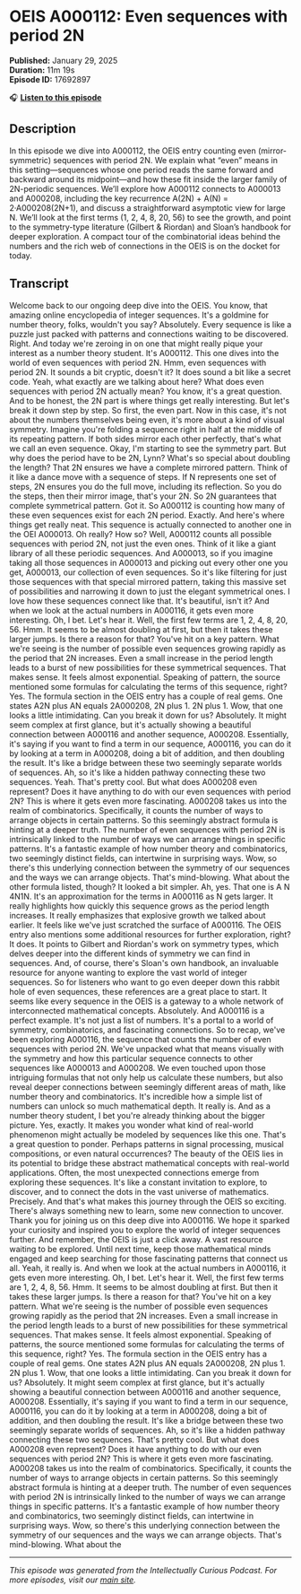 # OEIS A000112: Even sequences with period 2N

**Published:** January 29, 2025  
**Duration:** 11m 19s  
**Episode ID:** 17692897

🎧 **[Listen to this episode](https://intellectuallycurious.buzzsprout.com/2529712/episodes/17692897-oeis-a000112-even-sequences-with-period-2n)**

## Description

In this episode we dive into A000112, the OEIS entry counting even (mirror-symmetric) sequences with period 2N. We explain what “even” means in this setting—sequences whose one period reads the same forward and backward around its midpoint—and how these fit inside the larger family of 2N-periodic sequences. We’ll explore how A000112 connects to A000013 and A000208, including the key recurrence A(2N) + A(N) = 2·A000208(2N+1), and discuss a straightforward asymptotic view for large N. We’ll look at the first terms (1, 2, 4, 8, 20, 56) to see the growth, and point to the symmetry-type literature (Gilbert & Riordan) and Sloan’s handbook for deeper exploration. A compact tour of the combinatorial ideas behind the numbers and the rich web of connections in the OEIS is on the docket for today.

## Transcript

Welcome back to our ongoing deep dive into the OEIS. You know, that amazing online encyclopedia of integer sequences. It's a goldmine for number theory, folks, wouldn't you say? Absolutely. Every sequence is like a puzzle just packed with patterns and connections waiting to be discovered. Right. And today we're zeroing in on one that might really pique your interest as a number theory student. It's A000112. This one dives into the world of even sequences with period 2N. Hmm, even sequences with period 2N. It sounds a bit cryptic, doesn't it? It does sound a bit like a secret code. Yeah, what exactly are we talking about here? What does even sequences with period 2N actually mean? You know, it's a great question. And to be honest, the 2N part is where things get really interesting. But let's break it down step by step. So first, the even part. Now in this case, it's not about the numbers themselves being even, it's more about a kind of visual symmetry. Imagine you're folding a sequence right in half at the middle of its repeating pattern. If both sides mirror each other perfectly, that's what we call an even sequence. Okay, I'm starting to see the symmetry part. But why does the period have to be 2N, Lynn? What's so special about doubling the length? That 2N ensures we have a complete mirrored pattern. Think of it like a dance move with a sequence of steps. If N represents one set of steps, 2N ensures you do the full move, including its reflection. So you do the steps, then their mirror image, that's your 2N. So 2N guarantees that complete symmetrical pattern. Got it. So A000112 is counting how many of these even sequences exist for each 2N period. Exactly. And here's where things get really neat. This sequence is actually connected to another one in the OEI A000013. Oh really? How so? Well, A000112 counts all possible sequences with period 2N, not just the even ones. Think of it like a giant library of all these periodic sequences. And A000013, so if you imagine taking all those sequences in A000013 and picking out every other one you get, A000013, our collection of even sequences. So it's like filtering for just those sequences with that special mirrored pattern, taking this massive set of possibilities and narrowing it down to just the elegant symmetrical ones. I love how these sequences connect like that. It's beautiful, isn't it? And when we look at the actual numbers in A000116, it gets even more interesting. Oh, I bet. Let's hear it. Well, the first few terms are 1, 2, 4, 8, 20, 56. Hmm. It seems to be almost doubling at first, but then it takes these larger jumps. Is there a reason for that? You've hit on a key pattern. What we're seeing is the number of possible even sequences growing rapidly as the period that 2N increases. Even a small increase in the period length leads to a burst of new possibilities for these symmetrical sequences. That makes sense. It feels almost exponential. Speaking of pattern, the source mentioned some formulas for calculating the terms of this sequence, right? Yes. The formula section in the OEIS entry has a couple of real gems. One states A2N plus AN equals 2A000208, 2N plus 1. 2N plus 1. Wow, that one looks a little intimidating. Can you break it down for us? Absolutely. It might seem complex at first glance, but it's actually showing a beautiful connection between A000116 and another sequence, A000208. Essentially, it's saying if you want to find a term in our sequence, A000116, you can do it by looking at a term in A000208, doing a bit of addition, and then doubling the result. It's like a bridge between these two seemingly separate worlds of sequences. Ah, so it's like a hidden pathway connecting these two sequences. Yeah. That's pretty cool. But what does A000208 even represent? Does it have anything to do with our even sequences with period 2N? This is where it gets even more fascinating. A000208 takes us into the realm of combinatorics. Specifically, it counts the number of ways to arrange objects in certain patterns. So this seemingly abstract formula is hinting at a deeper truth. The number of even sequences with period 2N is intrinsically linked to the number of ways we can arrange things in specific patterns. It's a fantastic example of how number theory and combinatorics, two seemingly distinct fields, can intertwine in surprising ways. Wow, so there's this underlying connection between the symmetry of our sequences and the ways we can arrange objects. That's mind-blowing. What about the other formula listed, though? It looked a bit simpler. Ah, yes. That one is A N 4N1N. It's an approximation for the terms in A000116 as N gets larger. It really highlights how quickly this sequence grows as the period length increases. It really emphasizes that explosive growth we talked about earlier. It feels like we've just scratched the surface of A000116. The OEIS entry also mentions some additional resources for further exploration, right? It does. It points to Gilbert and Riordan's work on symmetry types, which delves deeper into the different kinds of symmetry we can find in sequences. And, of course, there's Sloan's own handbook, an invaluable resource for anyone wanting to explore the vast world of integer sequences. So for listeners who want to go even deeper down this rabbit hole of even sequences, these references are a great place to start. It seems like every sequence in the OEIS is a gateway to a whole network of interconnected mathematical concepts. Absolutely. And A000116 is a perfect example. It's not just a list of numbers. It's a portal to a world of symmetry, combinatorics, and fascinating connections. So to recap, we've been exploring A000116, the sequence that counts the number of even sequences with period 2N. We've unpacked what that means visually with the symmetry and how this particular sequence connects to other sequences like A000013 and A000208. We even touched upon those intriguing formulas that not only help us calculate these numbers, but also reveal deeper connections between seemingly different areas of math, like number theory and combinatorics. It's incredible how a simple list of numbers can unlock so much mathematical depth. It really is. And as a number theory student, I bet you're already thinking about the bigger picture. Yes, exactly. It makes you wonder what kind of real-world phenomenon might actually be modeled by sequences like this one. That's a great question to ponder. Perhaps patterns in signal processing, musical compositions, or even natural occurrences? The beauty of the OEIS lies in its potential to bridge these abstract mathematical concepts with real-world applications. Often, the most unexpected connections emerge from exploring these sequences. It's like a constant invitation to explore, to discover, and to connect the dots in the vast universe of mathematics. Precisely. And that's what makes this journey through the OEIS so exciting. There's always something new to learn, some new connection to uncover. Thank you for joining us on this deep dive into A000116. We hope it sparked your curiosity and inspired you to explore the world of integer sequences further. And remember, the OEIS is just a click away. A vast resource waiting to be explored. Until next time, keep those mathematical minds engaged and keep searching for those fascinating patterns that connect us all. Yeah, it really is. And when we look at the actual numbers in A000116, it gets even more interesting. Oh, I bet. Let's hear it. Well, the first few terms are 1, 2, 4, 8, 56. Hmm. It seems to be almost doubling at first. But then it takes these larger jumps. Is there a reason for that? You've hit on a key pattern. What we're seeing is the number of possible even sequences growing rapidly as the period that 2N increases. Even a small increase in the period length leads to a burst of new possibilities for these symmetrical sequences. That makes sense. It feels almost exponential. Speaking of patterns, the source mentioned some formulas for calculating the terms of this sequence, right? Yes. The formula section in the OEIS entry has a couple of real gems. One states A2N plus AN equals 2A000208, 2N plus 1. 2N plus 1. Wow, that one looks a little intimidating. Can you break it down for us? Absolutely. It might seem complex at first glance, but it's actually showing a beautiful connection between A000116 and another sequence, A000208. Essentially, it's saying if you want to find a term in our sequence, A000116, you can do it by looking at a term in A000208, doing a bit of addition, and then doubling the result. It's like a bridge between these two seemingly separate worlds of sequences. Ah, so it's like a hidden pathway connecting these two sequences. That's pretty cool. But what does A000208 even represent? Does it have anything to do with our even sequences with period 2N? This is where it gets even more fascinating. A000208 takes us into the realm of combinatorics. Specifically, it counts the number of ways to arrange objects in certain patterns. So this seemingly abstract formula is hinting at a deeper truth. The number of even sequences with period 2N is intrinsically linked to the number of ways we can arrange things in specific patterns. It's a fantastic example of how number theory and combinatorics, two seemingly distinct fields, can intertwine in surprising ways. Wow, so there's this underlying connection between the symmetry of our sequences and the ways we can arrange objects. That's mind-blowing. What about the

---
*This episode was generated from the Intellectually Curious Podcast. For more episodes, visit our [main site](https://intellectuallycurious.buzzsprout.com).*
